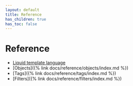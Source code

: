 ```yaml
---
layout: default
title: Reference
has_children: true
has_toc: false
---
```


# Reference

- [Liquid template language](https://shopify.github.io/liquid/)
- [Objects]({% link docs/reference/objects/index.md %})
- [Tags]({% link docs/reference/tags/index.md %})
- [Filters]({% link docs/reference/filters/index.md %})